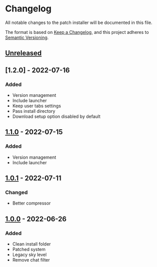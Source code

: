 # Changelog

All notable changes to the patch installer will be documented in this file.

The format is based on [Keep a Changelog](https://keepachangelog.com/en/1.0.0/),
and this project adheres to [Semantic Versioning](https://semver.org/spec/v2.0.0.html).

## [Unreleased]

## [1.2.0] - 2022-07-16

### Added

- Version management
- Include launcher
- Keep user tabs settings
- Pass install directory
- Download setup option disabled by default

## [1.1.0] - 2022-07-15

### Added

- Version management
- Include launcher

## [1.0.1] - 2022-07-11

### Changed

- Better compressor

## [1.0.0] - 2022-06-26

### Added

- Clean install folder
- Patched system
- Legacy sky level
- Remove chat filter

[unreleased]: https://github.com/vae-soli-fr/client/compare/patch-v1.1.0...HEAD
[1.1.0]: https://github.com/vae-soli-fr/client/compare/patch-v1.0.1...patch-v1.1.0
[1.0.1]: https://github.com/vae-soli-fr/client/compare/patch-v1.0.0...patch-v1.0.1
[1.0.0]: https://github.com/vae-soli-fr/client/releases/tag/patch-v1.0.0
